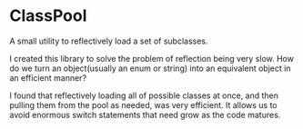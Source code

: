 # ClassPool
A small utility to reflectively load a set of subclasses.

I created this library to solve the problem of reflection being very slow. How do we turn an object(usually an enum or string) into an equivalent object in an efficient manner?

I found that reflectively loading all of possible classes at once, and then pulling them from the pool as needed, was very efficient. It allows us to avoid enormous switch statements that need grow as the code matures.
